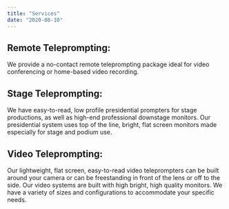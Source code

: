 ```yaml
---
title: "Services"
date: "2020-08-10"
---
```


## Remote Teleprompting:

We provide a no-contact remote teleprompting package ideal for video conferencing or home-based video recording.

## Stage Teleprompting:

We have easy-to-read, low profile presidential prompters for stage productions, as well as high-end professional downstage monitors. Our presidential system uses top of the line, bright, flat screen monitors made especially for stage and podium use.

## Video Teleprompting:

Our lightweight, flat screen, easy-to-read video teleprompters can be built around your camera or can be freestanding in front of the lens or off to the side. Our video systems are built with high bright, high quality monitors. We have a variety of sizes and configurations to accommodate your specific needs.